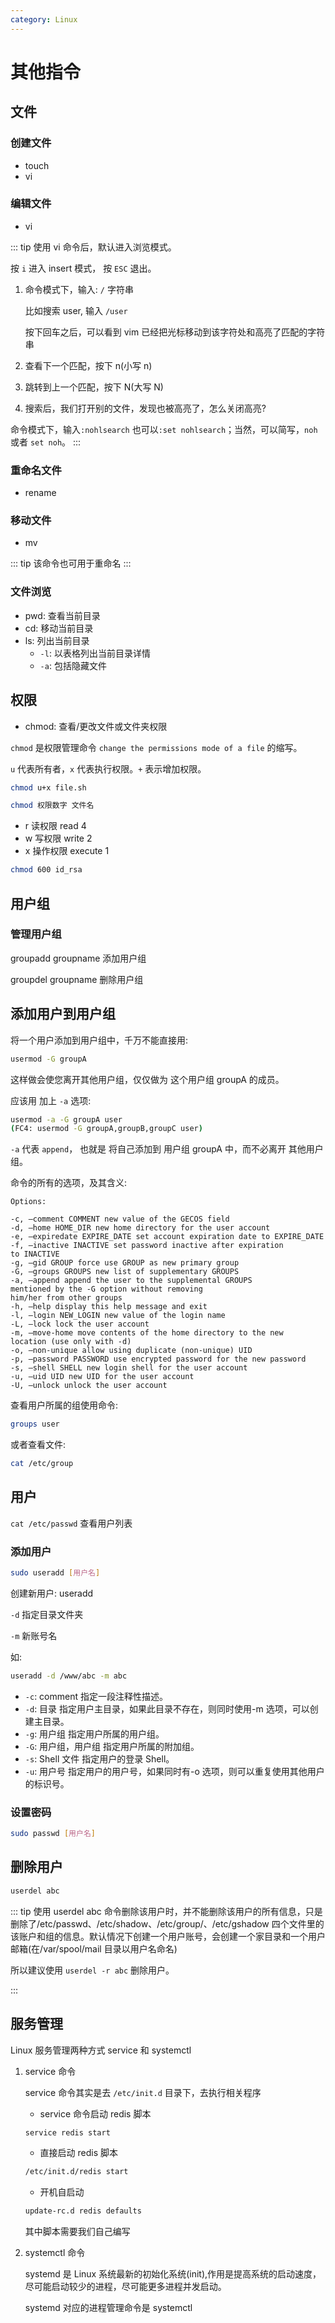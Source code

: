 ```yaml
---
category: Linux
---
```


# 其他指令

## 文件

### 创建文件

* touch
* vi

### 编辑文件

* vi

::: tip 使用 vi 命令后，默认进入浏览模式。

按 `i` 进入 insert 模式， 按 `ESC` 退出。

1. 命令模式下，输入: `/` 字符串

   比如搜索 user, 输入 `/user`

   按下回车之后，可以看到 vim 已经把光标移动到该字符处和高亮了匹配的字符串

2. 查看下一个匹配，按下 n\(小写 n\)
3. 跳转到上一个匹配，按下 N\(大写 N\)
4. 搜索后，我们打开别的文件，发现也被高亮了，怎么关闭高亮?

命令模式下，输入`:nohlsearch` 也可以`:set nohlsearch`；当然，可以简写，`noh` 或者 `set noh`。 :::

### 重命名文件

* rename

### 移动文件

* mv

::: tip 该命令也可用于重命名 :::

### 文件浏览

* pwd: 查看当前目录
* cd: 移动当前目录
* ls: 列出当前目录
  * `-l`: 以表格列出当前目录详情
  * `-a`: 包括隐藏文件

## 权限

* chmod: 查看/更改文件或文件夹权限

`chmod` 是权限管理命令 `change the permissions mode of a file` 的缩写。

`u` 代表所有者，`x` 代表执行权限。`+` 表示增加权限。

```bash
chmod u+x file.sh
```

```bash
chmod 权限数字 文件名
```

* r 读权限 read 4
* w 写权限 write 2
* x 操作权限 execute 1

```bash
chmod 600 id_rsa
```

## 用户组

### 管理用户组

groupadd groupname 添加用户组

groupdel groupname 删除用户组

## 添加用户到用户组

将一个用户添加到用户组中，千万不能直接用:

```bash
usermod -G groupA
```

这样做会使您离开其他用户组，仅仅做为 这个用户组 groupA 的成员。

应该用 加上 `-a` 选项:

```bash
usermod -a -G groupA user
(FC4: usermod -G groupA,groupB,groupC user)
```

`-a` 代表 `append`， 也就是 将自己添加到 用户组 groupA 中，而不必离开 其他用户组。

命令的所有的选项，及其含义:

```text
Options:

-c, –comment COMMENT new value of the GECOS field
-d, –home HOME_DIR new home directory for the user account
-e, –expiredate EXPIRE_DATE set account expiration date to EXPIRE_DATE
-f, –inactive INACTIVE set password inactive after expiration
to INACTIVE
-g, –gid GROUP force use GROUP as new primary group
-G, –groups GROUPS new list of supplementary GROUPS
-a, –append append the user to the supplemental GROUPS
mentioned by the -G option without removing
him/her from other groups
-h, –help display this help message and exit
-l, –login NEW_LOGIN new value of the login name
-L, –lock lock the user account
-m, –move-home move contents of the home directory to the new
location (use only with -d)
-o, –non-unique allow using duplicate (non-unique) UID
-p, –password PASSWORD use encrypted password for the new password
-s, –shell SHELL new login shell for the user account
-u, –uid UID new UID for the user account
-U, –unlock unlock the user account
```

查看用户所属的组使用命令:

```bash
groups user
```

或者查看文件:

```bash
cat /etc/group
```

## 用户

`cat /etc/passwd` 查看用户列表

### 添加用户

```bash
sudo useradd [用户名]
```

创建新用户: useradd

`-d` 指定目录文件夹

`-m` 新账号名

如:

```bash
useradd -d /www/abc -m abc
```

* `-c`: comment 指定一段注释性描述。
* `-d`: 目录 指定用户主目录，如果此目录不存在，则同时使用-m 选项，可以创建主目录。
* `-g`: 用户组 指定用户所属的用户组。
* `-G`: 用户组，用户组 指定用户所属的附加组。
* `-s`: Shell 文件 指定用户的登录 Shell。
* `-u`: 用户号 指定用户的用户号，如果同时有-o 选项，则可以重复使用其他用户的标识号。

### 设置密码

```bash
sudo passwd [用户名]
```

## 删除用户

```bash
userdel abc
```

::: tip 使用 userdel abc 命令删除该用户时，并不能删除该用户的所有信息，只是删除了/etc/passwd、/etc/shadow、/etc/group/、/etc/gshadow 四个文件里的该账户和组的信息。默认情况下创建一个用户账号，会创建一个家目录和一个用户邮箱\(在/var/spool/mail 目录以用户名命名\)

所以建议使用 `userdel -r abc` 删除用户。

:::

## 服务管理

Linux 服务管理两种方式 service 和 systemctl

1. service 命令

   service 命令其实是去 `/etc/init.d` 目录下，去执行相关程序

   * service 命令启动 redis 脚本

   ```bash
   service redis start
   ```

   * 直接启动 redis 脚本

   ```bash
   /etc/init.d/redis start
   ```

   * 开机自启动

   ```bash
   update-rc.d redis defaults
   ```

   其中脚本需要我们自己编写

2. systemctl 命令

   systemd 是 Linux 系统最新的初始化系统\(init\),作用是提高系统的启动速度，尽可能启动较少的进程，尽可能更多进程并发启动。

   systemd 对应的进程管理命令是 systemctl

